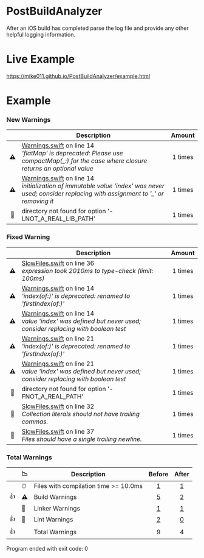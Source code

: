# PostBuildAnalyzer
After an iOS build has completed parse the log file and provide any other helpful logging information.

# Live Example
https://mike011.github.io/PostBuildAnalyzer/example.html

# Example

<h3>New Warnings</h3>
 
|  |Description|Amount|
|:---:|---|:---:|
|⚠️|<a href="https://github.com/mike011/PostBuildAnalyzer/blob/master/example/After/Example/Warnings.swift#L14">Warnings.swift</a> on line 14<br><i>'flatMap' is deprecated: Please use compactMap(_:) for the case where closure returns an optional value</i>|1 times|
|⚠️|<a href="https://github.com/mike011/PostBuildAnalyzer/blob/master/example/After/Example/Warnings.swift#L14">Warnings.swift</a> on line 14<br><i>initialization of immutable value 'index' was never used; consider replacing with assignment to '_' or removing it</i>|1 times|
|🚨|directory not found for option '-LNOT_A_REAL_LIB_PATH'|1 times|

<h3>Fixed Warning</h3>
 
|  |Description|Amount|
|:---:|---|:---:|
|⚠️|<a href="https://github.com/mike011/PostBuildAnalyzer/blob/master/example/Before/Example/SlowFiles.swift#L36">SlowFiles.swift</a> on line 36<br><i>expression took 2010ms to type-check (limit: 100ms)</i>|1 times|
|⚠️|<a href="https://github.com/mike011/PostBuildAnalyzer/blob/master/example/Before/Example/Warnings.swift#L14">Warnings.swift</a> on line 14<br><i>'index(of:)' is deprecated: renamed to 'firstIndex(of:)'</i>|1 times|
|⚠️|<a href="https://github.com/mike011/PostBuildAnalyzer/blob/master/example/Before/Example/Warnings.swift#L14">Warnings.swift</a> on line 14<br><i>value 'index' was defined but never used; consider replacing with boolean test</i>|1 times|
|⚠️|<a href="https://github.com/mike011/PostBuildAnalyzer/blob/master/example/Before/Example/Warnings.swift#L21">Warnings.swift</a> on line 21<br><i>'index(of:)' is deprecated: renamed to 'firstIndex(of:)'</i>|1 times|
|⚠️|<a href="https://github.com/mike011/PostBuildAnalyzer/blob/master/example/Before/Example/Warnings.swift#L21">Warnings.swift</a> on line 21<br><i>value 'index' was defined but never used; consider replacing with boolean test</i>|1 times|
|🚨|directory not found for option '-FNOT_A_REAL_PATH'|1 times|
|🧽|<a href="https://github.com/mike011/PostBuildAnalyzer/blob/master/Example/SlowFiles.swift#L32">SlowFiles.swift</a> on line 32<br><i>Collection literals should not have trailing commas.</i>|1 times|
|🧽|<a href="https://github.com/mike011/PostBuildAnalyzer/blob/master/Example/SlowFiles.swift#L37">SlowFiles.swift</a> on line 37<br><i>Files should have a single trailing newline.</i>|1 times|
<h3>Total Warnings</h3>
 
|  |📉|Description|Before|After|
|:---:|---|---|:---:|:---:|
||⏱|Files with compilation time >= 10.0ms|<a href="https://mike011.github.io/PostBuildAnalyzer/after/before.html">1</a>|<a href="https://mike011.github.io/PostBuildAnalyzer/after/after.html">1</a>|
|👍|⚠️|Build Warnings|<a href="https://mike011.github.io/PostBuildAnalyzer/after/before.html">5</a>|<a href="https://mike011.github.io/PostBuildAnalyzer/after/after.html">2</a>|
||🚨|Linker Warnings|<a href="https://mike011.github.io/PostBuildAnalyzer/after/before.html">1</a>|<a href="https://mike011.github.io/PostBuildAnalyzer/after/after.html">1</a>|
|👍|🧽|Lint Warnings|<a href="https://mike011.github.io/PostBuildAnalyzer/after/before.html">2</a>|<a href="https://mike011.github.io/PostBuildAnalyzer/after/after.html">0</a>|
|👍||Total Warnings|9|4|
Program ended with exit code: 0
